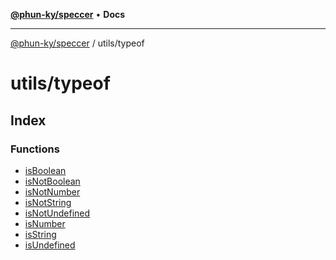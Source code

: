 [**@phun-ky/speccer**](../../README.md) • **Docs**

***

[@phun-ky/speccer](../../README.md) / utils/typeof

# utils/typeof

## Index

### Functions

- [isBoolean](functions/isBoolean.md)
- [isNotBoolean](functions/isNotBoolean.md)
- [isNotNumber](functions/isNotNumber.md)
- [isNotString](functions/isNotString.md)
- [isNotUndefined](functions/isNotUndefined.md)
- [isNumber](functions/isNumber.md)
- [isString](functions/isString.md)
- [isUndefined](functions/isUndefined.md)
